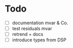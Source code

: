 # Todo

* [ ] documentation mvar & Co.
* [ ] test residuals mvar
* [ ] retrend + docs
* [ ] introduce types from DSP 
